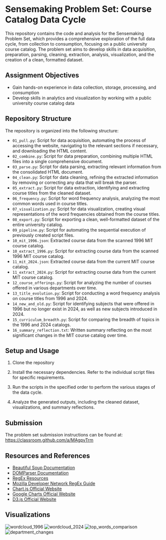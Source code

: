 # Sensemaking Problem Set: Course Catalog Data Cycle

This repository contains the code and analysis for the Sensemaking Problem Set, which provides a comprehensive exploration of the full data cycle, from collection to consumption, focusing on a public university course catalog. The problem set aims to develop skills in data acquisition, preparation, parsing, cleaning, extraction, analysis, visualization, and the creation of a clean, formatted dataset.

## Assignment Objectives
- Gain hands-on experience in data collection, storage, processing, and consumption
- Develop skills in analytics and visualization by working with a public university course catalog data

## Repository Structure

The repository is organized into the following structure:

- `01_pull.py`: Script for data acquisition, automating the process of accessing the website, navigating to the relevant sections if necessary, and downloading the HTML content.
- `02_combine.py`: Script for data preparation, combining multiple HTML files into a single comprehensive document.
- `03_parse.py`: Script for data parsing, extracting relevant information from the consolidated HTML document.
- `04_clean.py`: Script for data cleaning, refining the extracted information by removing or correcting any data that will break the parser.
- `05_extract.py`: Script for data extraction, identifying and extracting course titles from the cleaned dataset.
- `06_frequency.py`: Script for word frequency analysis, analyzing the most common words used in course titles.
- `07_visualization.py`: Script for data visualization, creating visual representations of the word frequencies obtained from the course titles.
- `08_export.py`: Script for exporting a clean, well-formatted dataset of the entire university catalog.
- `09_pipeline.py`: Script for automating the sequential execution of previously created script files.
- `10_mit_1996.json`: Extracted course data from the scanned 1996 MIT course catalog.
- `10_extract_1996.py`: Script for extracting course data from the scanned 1996 MIT course catalog.
- `11_mit_2024.json`: Extracted course data from the current MIT course catalog.
- `11_extract_2024.py`: Script for extracting course data from the current MIT course catalog.
- `12_course_offerings.py`: Script for analyzing the number of courses offered in various departments over time.
- `13_title_evolution.py`: Script for conducting a word frequency analysis on course titles from 1996 and 2024.
- `14_new_and_old.py`: Script for identifying subjects that were offered in 1996 but no longer exist in 2024, as well as new subjects introduced in 2024.
- `15_curriculum_breadth.py`: Script for comparing the breadth of topics in the 1996 and 2024 catalogs.
- `16_summary_reflection.txt`: Written summary reflecting on the most significant changes in the MIT course catalog over time.

## Setup and Usage

1. Clone the repository

2. Install the necessary dependencies. Refer to the individual script files for specific requirements.

3. Run the scripts in the specified order to perform the various stages of the data cycle.

4. Analyze the generated outputs, including the cleaned dataset, visualizations, and summary reflections.

## Submission

The problem set submission instructions can be found at:
https://classroom.github.com/a/MAgpvTrm

## Resources and References

- [Beautiful Soup Documentation](https://www.crummy.com/software/BeautifulSoup/)
- [DOMParser Documentation](https://developer.mozilla.org/en-US/docs/Web/API/DOMParser)
- [RegEx Resources](https://regexr.com)
- [Mozilla Developer Network RegEx Guide](https://developer.mozilla.org/en-US/docs/Web/JavaScript/Guide/Regular_expressions)
- [Chart.js Official Website](https://www.chartjs.org/)
- [Google Charts Official Website](https://developers.google.com/chart/)
- [D3.js Official Website](https://d3js.org/)
  
## Visualizations
![wordcloud_1996](https://github.com/user-attachments/assets/776cfde8-caeb-4e74-88f1-50507607c297)
![wordcloud_2024](https://github.com/user-attachments/assets/c988d244-2a82-49f5-aabb-cdd7c6f50709)
![top_words_comparison](https://github.com/user-attachments/assets/74425229-3345-4282-a6ba-294e9ec941d2)
![department_changes](https://github.com/user-attachments/assets/dbbe8002-c546-46c0-8c05-ca1839c143ae)
